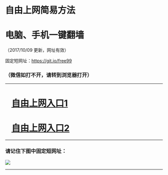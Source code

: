﻿# 自由上网简易方法

# 电脑、手机一键翻墙

（2017/10/09 更新，网址有效）

固定短网址：https://git.io/free99

### （微信如打不开，请转到浏览器打开）


***





# &nbsp;&nbsp; <a href="http://ft2789726963.fwq-tz-1001.info/fwqtz01.html?t=100900127553 " target="_blank">自由上网入口1</a>
# &nbsp;&nbsp; <a href="http://ft1162924975.fwq-tz-1002.info/fwqtz02.html?t=1009001757 " target="_blank">自由上网入口2</a>
***

### 请记住下图中固定短网址：

<img src="https://s3-us-west-2.amazonaws.com/fwq-1001/yjfq-20170905okok.png" /> 


***

